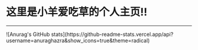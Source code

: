 # 这里是小羊爱吃草的个人主页!! <br/>
<hr/>
<div>
  <div>![Anurag's GitHub stats](https://github-readme-stats.vercel.app/api?username=anuraghazra&show_icons=true&theme=radical)</div>
</div>

